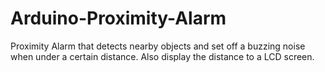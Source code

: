 # Arduino-Proximity-Alarm

Proximity Alarm that detects nearby objects and set off a buzzing noise when under a certain distance. Also display the distance to a LCD screen.
